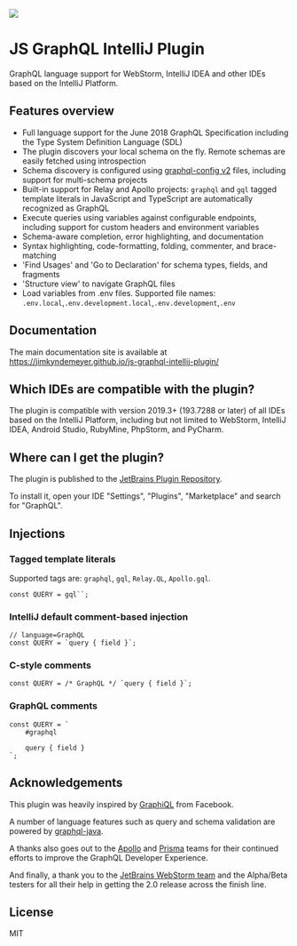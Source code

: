 ![](docs/js-graphql-logo.png)

# JS GraphQL IntelliJ Plugin

GraphQL language support for WebStorm, IntelliJ IDEA and other IDEs based on the IntelliJ Platform.

## Features overview

- Full language support for the June 2018 GraphQL Specification including the Type System Definition Language (SDL)
- The plugin discovers your local schema on the fly. Remote schemas are easily fetched using introspection
- Schema discovery is configured using [graphql-config v2](https://github.com/kamilkisiela/graphql-config/tree/legacy) files, including support for multi-schema projects
- Built-in support for Relay and Apollo projects: `graphql` and `gql` tagged template literals in JavaScript and TypeScript are automatically recognized as GraphQL
- Execute queries using variables against configurable endpoints, including support for custom headers and environment variables
- Schema-aware completion, error highlighting, and documentation
- Syntax highlighting, code-formatting, folding, commenter, and brace-matching
- 'Find Usages' and 'Go to Declaration' for schema types, fields, and fragments
- 'Structure view' to navigate GraphQL files
- Load variables from .env files. Supported file names: `.env.local`,`.env.development.local`,`.env.development`,`.env`

## Documentation

The main documentation site is available at https://jimkyndemeyer.github.io/js-graphql-intellij-plugin/

## Which IDEs are compatible with the plugin?

The plugin is compatible with version 2019.3+ (193.7288 or later) of all IDEs based on the IntelliJ Platform, including but not limited to WebStorm, IntelliJ IDEA, Android Studio, RubyMine, PhpStorm, and PyCharm.

## Where can I get the plugin?

The plugin is published to the [JetBrains Plugin Repository](https://plugins.jetbrains.com/plugin/8097-js-graphql).

To install it, open your IDE "Settings", "Plugins", "Marketplace" and search for "GraphQL".

## Injections

### Tagged template literals

Supported tags are: `graphql`, `gql`, `Relay.QL`, `Apollo.gql`.
```
const QUERY = gql``;
```

### IntelliJ default comment-based injection

```
// language=GraphQL
const QUERY = `query { field }`;
```

### C-style comments
```
const QUERY = /* GraphQL */ `query { field }`;
```

### GraphQL comments
```
const QUERY = `
    #graphql
    
    query { field }
`;
```

## Acknowledgements

This plugin was heavily inspired by [GraphiQL](https://github.com/graphql/graphiql) from Facebook.

A number of language features such as query and schema validation are powered by [graphql-java](https://github.com/graphql-java/graphql-java).

A thanks also goes out to the [Apollo](https://github.com/apollographql) and [Prisma](https://github.com/prisma) teams for their continued efforts to improve the GraphQL Developer Experience.

And finally, a thank you to the [JetBrains WebStorm team](https://twitter.com/WebStormIDE) and the Alpha/Beta testers for all their help in getting the 2.0 release across the finish line. 

## License
MIT
